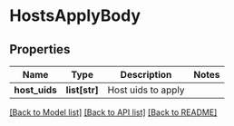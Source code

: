 # HostsApplyBody

## Properties
Name | Type | Description | Notes
------------ | ------------- | ------------- | -------------
**host_uids** | **list[str]** | Host uids to apply | 

[[Back to Model list]](../README.md#documentation-for-models) [[Back to API list]](../README.md#documentation-for-api-endpoints) [[Back to README]](../README.md)

